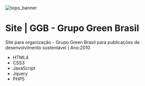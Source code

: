![topo_banner](https://user-images.githubusercontent.com/6005104/120909463-c41cca00-c64b-11eb-9e37-91d0107bc689.jpg)

# Site | GGB - Grupo Green Brasil
Site para organização - Grupo Green Brasil para publicações de desenvolvimento sustentável | Ano:2010

* HTML4
* CSS3
* JavaScript
* Jquery
* PHP5
